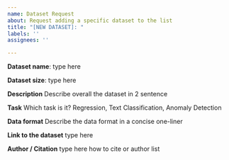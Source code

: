 ```yaml
---
name: Dataset Request
about: Request adding a specific dataset to the list
title: "[NEW DATASET]: "
labels: ''
assignees: ''

---
```


**Dataset name**:
type here

**Dataset size**:
type here

**Description**
Describe overall the dataset in 2 sentence

**Task**
Which task is it? Regression, Text Classification, Anomaly Detection

**Data format**
Describe the data format in a concise one-liner

**Link to the dataset**
type here

**Author / Citation**
type here how to cite or author list

